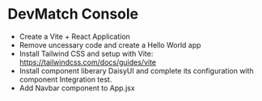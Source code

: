 # DevMatch Console

- Create a Vite + React Application
- Remove uncessary code and create a Hello World app
- Install Tailwind CSS and setup with Vite: https://tailwindcss.com/docs/guides/vite
- Install component liberary DaisyUI and complete its configuration with component Integration test.
- Add Navbar component to App.jsx
